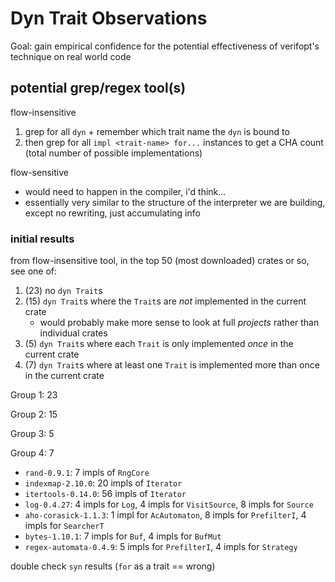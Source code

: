 # Dyn Trait Observations

Goal: gain empirical confidence for the potential effectiveness of verifopt's
technique on real world code

## potential grep/regex tool(s)

flow-insensitive
1. grep for all `dyn` + remember which trait name the `dyn` is bound to
2. then grep for all `impl <trait-name> for...` instances to get a CHA count
(total number of possible implementations)

flow-sensitive
- would need to happen in the compiler, i'd think...
- essentially very similar to the structure of the interpreter we are building,
  except no rewriting, just accumulating info

### initial results

from flow-insensitive tool, in the top 50 (most downloaded) crates or so, 
see one of:
1. (23) no `dyn Trait`s
2. (15) `dyn Trait`s where the `Trait`s are _not_ implemented in the current crate
    - would probably make more sense to look at full _projects_ rather than
      individual crates
3. (5) `dyn Trait`s where each `Trait` is only implemented _once_ in the current crate
4. (7) `dyn Trait`s where at least one `Trait` is implemented more than once in
  the current crate

Group 1: 23

Group 2: 15

Group 3: 5

Group 4: 7
- `rand-0.9.1`: 7 impls of `RngCore`
- `indexmap-2.10.0`: 20 impls of `Iterator`
- `itertools-0.14.0`: 56 impls of `Iterator`
- `log-0.4.27`: 4 impls for `Log`, 4 impls for `VisitSource`, 8 impls for `Source`
- `aho-corasick-1.1.3`: 1 impl for `AcAutomaton`, 8 impls for `PrefilterI`,
  4 impls for `SearcherT`
- `bytes-1.10.1`: 7 impls for `Buf`, 4 impls for `BufMut`
- `regex-automata-0.4.9`: 5 impls for `PrefilterI`, 4 impls for `Strategy`

double check `syn` results (`for` as a trait == wrong)

